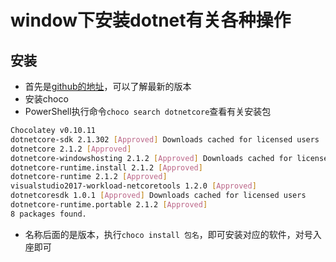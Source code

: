 # window下安装dotnet有关各种操作

## 安装

- 首先是[github的地址](https://github.com/dotnet/core/blob/master/release-notes/download-archives/)，可以了解最新的版本
- 安装choco
- PowerShell执行命令`choco search dotnetcore`查看有关安装包

```bash
Chocolatey v0.10.11
dotnetcore-sdk 2.1.302 [Approved] Downloads cached for licensed users
dotnetcore 2.1.2 [Approved]
dotnetcore-windowshosting 2.1.2 [Approved] Downloads cached for licensed users
dotnetcore-runtime.install 2.1.2 [Approved]
dotnetcore-runtime 2.1.2 [Approved]
visualstudio2017-workload-netcoretools 1.2.0 [Approved]
dotnetcoresdk 1.0.1 [Approved] Downloads cached for licensed users
dotnetcore-runtime.portable 2.1.2 [Approved]
8 packages found.
```

- 名称后面的是版本，执行`choco install 包名`，即可安装对应的软件，对号入座即可